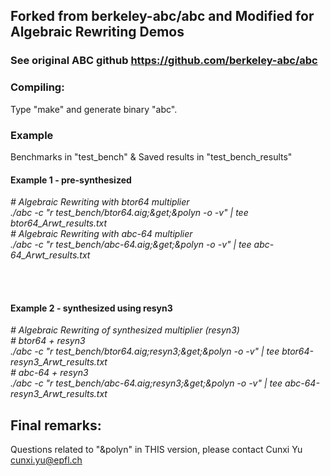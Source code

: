 ## Forked from berkeley-abc/abc and Modified for Algebraic Rewriting Demos

### See original ABC github https://github.com/berkeley-abc/abc


### Compiling:

Type "make" and generate binary "abc".

### Example 

Benchmarks in "test_bench" & Saved results in "test_bench_results"

#### Example 1 - pre-synthesized 
*\# Algebraic Rewriting with btor64 multiplier <br/>
./abc -c "r test_bench/btor64.aig;&get;&polyn -o -v" | tee btor64_Arwt_results.txt<br/>
\# Algebraic Rewriting with abc-64 multiplier<br/>
./abc -c "r test_bench/abc-64.aig;&get;&polyn -o -v" | tee abc-64_Arwt_results.txt<br/>*

<br/><br/>
#### Example 2 - synthesized using resyn3

*\# Algebraic Rewriting of synthesized multiplier (resyn3)<br/>
\# btor64 + resyn3<br/>
./abc -c "r test_bench/btor64.aig;resyn3;&get;&polyn -o -v" | tee btor64-resyn3_Arwt_results.txt<br/>
\# abc-64 + resyn3<br/>
./abc -c "r test_bench/abc-64.aig;resyn3;&get;&polyn -o -v" | tee abc-64-resyn3_Arwt_results.txt<br/>*

## Final remarks:

Questions related to "&polyn" in THIS version, please contact Cunxi Yu cunxi.yu@epfl.ch
